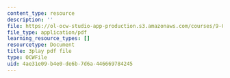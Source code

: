 ```yaml
---
content_type: resource
description: ''
file: https://ol-ocw-studio-app-production.s3.amazonaws.com/courses/9-00sc-introduction-to-psychology-fall-2011/4ae31e09b4e0de6b7d6a446669784245_gRe7dy2HSTg.pdf
file_type: application/pdf
learning_resource_types: []
resourcetype: Document
title: 3play pdf file
type: OCWFile
uid: 4ae31e09-b4e0-de6b-7d6a-446669784245
---
```

